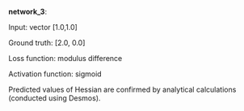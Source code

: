 **network_3**:

Input: vector [1.0,1.0]

Ground truth: [2.0, 0.0]

Loss function: modulus difference

Activation function: sigmoid

Predicted values of Hessian are confirmed by analytical calculations (conducted using Desmos).

